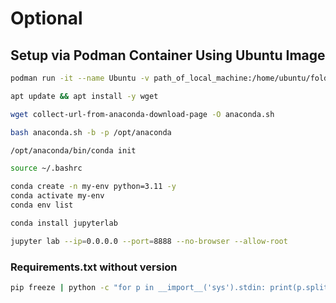 # Optional

## Setup via Podman Container Using Ubuntu Image

```bash
podman run -it --name Ubuntu -v path_of_local_machine:/home/ubuntu/folderName:z -p 8888:8888 ubuntu
```

```bash
apt update && apt install -y wget
```

```bash
wget collect-url-from-anaconda-download-page -O anaconda.sh
```

```bash
bash anaconda.sh -b -p /opt/anaconda
```

```bash
/opt/anaconda/bin/conda init
```

```bash
source ~/.bashrc
```

```bash
conda create -n my-env python=3.11 -y
conda activate my-env
conda env list
```

```bash
conda install jupyterlab
```

```bash
jupyter lab --ip=0.0.0.0 --port=8888 --no-browser --allow-root
```


### Requirements.txt without version 

```bash
pip freeze | python -c "for p in __import__('sys').stdin: print(p.split('=')[0])" > requirements.txt
```